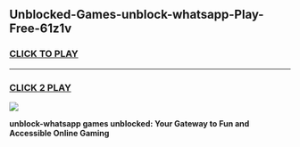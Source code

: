 
## Unblocked-Games-unblock-whatsapp-Play-Free-61z1v
<h3>
<a href="https://premium76.site?title=unblock-whatsapp&ref=18A1">CLICK TO PLAY</a></h3>
<hr>

<h3>
<a href="https://premium76.site?title=unblock-whatsapp&ref=18A1">CLICK 2 PLAY</a>
  
</h3>

<a href="https://premium76.site?title=unblock-whatsapp&ref=18A1"><img src="https://clearcache.store/games.png"></a>


**unblock-whatsapp games unblocked: Your Gateway to Fun and Accessible Online Gaming**
